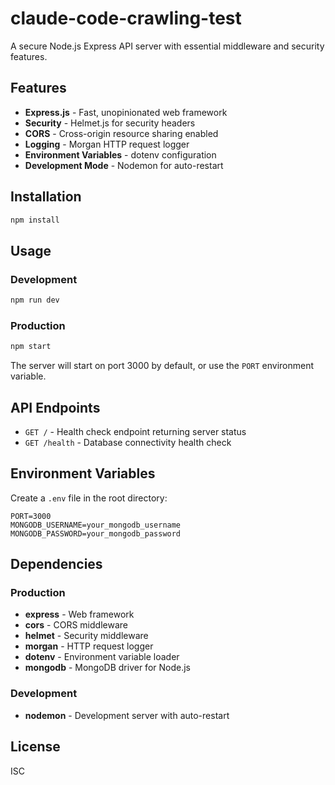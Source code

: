 # claude-code-crawling-test

A secure Node.js Express API server with essential middleware and security features.

## Features

- **Express.js** - Fast, unopinionated web framework
- **Security** - Helmet.js for security headers
- **CORS** - Cross-origin resource sharing enabled
- **Logging** - Morgan HTTP request logger
- **Environment Variables** - dotenv configuration
- **Development Mode** - Nodemon for auto-restart

## Installation

```bash
npm install
```

## Usage

### Development
```bash
npm run dev
```

### Production
```bash
npm start
```

The server will start on port 3000 by default, or use the `PORT` environment variable.

## API Endpoints

- `GET /` - Health check endpoint returning server status
- `GET /health` - Database connectivity health check

## Environment Variables

Create a `.env` file in the root directory:

```env
PORT=3000
MONGODB_USERNAME=your_mongodb_username
MONGODB_PASSWORD=your_mongodb_password
```

## Dependencies

### Production
- **express** - Web framework
- **cors** - CORS middleware
- **helmet** - Security middleware
- **morgan** - HTTP request logger
- **dotenv** - Environment variable loader
- **mongodb** - MongoDB driver for Node.js

### Development
- **nodemon** - Development server with auto-restart

## License

ISC